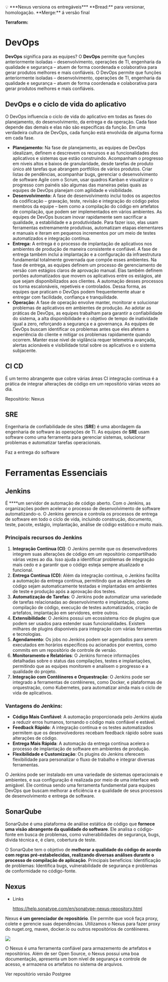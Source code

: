 <aside>
💡 ***Nexus versiona os entregáveis***
**Bread:** para versionar, homologação.
**Merge:** á versão final

**Terraform:**

</aside>

# DevOps

**DevOps** significa para as equipes? O **DevOps** permite que funções anteriormente isoladas – desenvolvimento, operações de TI, engenharia da qualidade e segurança – atuem de forma coordenada e colaborativa para gerar produtos melhores e mais confiáveis.
O DevOps permite que funções anteriormente isoladas – desenvolvimento, operações de TI, engenharia da qualidade e segurança – atuem de forma coordenada e colaborativa para gerar produtos melhores e mais confiáveis.

## **DevOps e o ciclo de vida do aplicativo**

O DevOps influencia o ciclo de vida do aplicativo em todas as fases do planejamento, do desenvolvimento, da entrega e da operação. Cada fase depende das demais e elas não são específicas da função. Em uma verdadeira cultura de DevOps, cada função está envolvida de alguma forma em cada fase.

- **Planejamento:** Na fase de planejamento, as equipes de DevOps idealizam, definem e descrevem os recursos e as funcionalidades dos aplicativos e sistemas que estão construindo. Acompanham o progresso em níveis altos e baixos de granularidade, desde tarefas de produto único até tarefas que abrangem portfólios de vários produtos. Criar listas de pendências, acompanhar bugs, gerenciar o desenvolvimento de software Agile com o Scrum, usar quadros Kanban e visualizar o progresso com painéis são algumas das maneiras pelas quais as equipes de DevOps planejam com agilidade e visibilidade.
- **Desenvolvimento:** A fase de desenvolvimento inclui todos os aspectos da codificação – gravação, teste, revisão e integração do código pelos membros da equipe – bem como a compilação do código em artefatos de compilação, que podem ser implementados em vários ambientes. As equipes de DevOps buscam inovar rapidamente sem sacrificar a qualidade, a estabilidade e a produtividade. Para fazer isso, elas usam ferramentas extremamente produtivas, automatizam etapas elementares e manuais e iteram em pequenos incrementos por um meio de testes automatizados e integração contínua.
- **Entrega:** A entrega é o processo de implantação de aplicativos nos ambientes de produção de maneira consistente e confiável. A fase de entrega também inclui a implantação e a configuração da infraestrutura fundamental totalmente governada que compõe esses ambientes. Na fase de entrega, as equipes definem um processo de gerenciamento de versão com estágios claros de aprovação manual. Elas também definem portões automatizados que movem os aplicativos entre os estágios, até que sejam disponibilizados aos clientes. A automação desses processos os torna escalonáveis, repetíveis e controlados. Dessa forma, as equipes que praticam o DevOps podem frequentemente atuar e entregar com facilidade, confiança e tranquilidade.
- **Operação:** A fase de operação envolve manter, monitorar e solucionar problemas de aplicativos em ambientes de produção. Ao adotar as práticas de DevOps, as equipes trabalham para garantir a confiabilidade do sistema, a alta disponibilidade e o objetivo de tempo de inatividade igual a zero, reforçando a segurança e a governança. As equipes de DevOps buscam identificar os problemas antes que eles afetem a experiência do cliente e mitigar os problemas rapidamente quando ocorrem. Manter esse nível de vigilância requer telemetria avançada, alertas acionáveis e visibilidade total sobre os aplicativos e o sistema subjacente.

## CI CD

É um termo abrangente que cobre várias áreas CI integração continua é a prática de integrar alterações de código em um repositório várias vezes ao dia.

Repositório: Nexus

## SRE

Engenharia de confiabilidade de sites (**SRE**) é uma abordagem da engenharia de software às operações de TI. As equipes de **SRE** usam software como uma ferramenta para gerenciar sistemas, solucionar problemas e automatizar tarefas operacionais.

Faz  a entrega do software

# Ferramentas Essenciais

## **Jenkins**

É ****um servidor de automação de código aberto. Com o Jenkins, as organizações podem acelerar o processo de desenvolvimento de software automatizando-o. 
O Jenkins gerencia e controla os processos de entrega de software em todo o ciclo de vida, incluindo construção, documento, teste, pacote, estágio, implantação, análise de código estático e muito mais.

### **Principais recursos do Jenkins**

1. **Integração Contínua (CI)**: O Jenkins permite que os desenvolvedores integrem suas alterações de código em um repositório compartilhado várias vezes ao dia. Isso ajuda a identificar problemas de integração mais cedo e a garantir que o código esteja sempre atualizado e funcional.
2. **Entrega Contínua (CD)**: Além da integração contínua, o Jenkins facilita a automação da entrega contínua, permitindo que as alterações de código sejam automaticamente testadas e implantadas em ambientes de teste e produção após a aprovação dos testes.
3. **Automatização de Tarefas**: O Jenkins pode automatizar uma variedade de tarefas relacionadas ao desenvolvimento e implantação, como compilação de código, execução de testes automatizados, criação de artefatos, implantação em servidores, entre outros.
4. **Extensibilidade**: O Jenkins possui um ecossistema rico de plugins que podem ser usados para estender suas funcionalidades. Existem milhares de plugins disponíveis para integração com várias ferramentas e tecnologias.
5. **Agendamento**: Os jobs no Jenkins podem ser agendados para serem executados em horários específicos ou acionados por eventos, como commits em um repositório de controle de versão.
6. **Monitoramento e Relatórios**: O Jenkins fornece informações detalhadas sobre o status das compilações, testes e implantações, permitindo que as equipes monitorem e analisem o progresso e a qualidade do projeto.
7. **Integração com Contêineres e Orquestração**: O Jenkins pode ser integrado a ferramentas de contêineres, como Docker, e plataformas de orquestração, como Kubernetes, para automatizar ainda mais o ciclo de vida de aplicativos.

### **Vantagens do Jenkins:**

- **Código Mais Confiável**: A automação proporcionada pelo Jenkins ajuda a reduzir erros humanos, tornando o código mais confiável e estável.
- **Feedback Rápido**: A integração contínua e os testes automatizados permitem que os desenvolvedores recebam feedback rápido sobre suas alterações de código.
- **Entrega Mais Rápida**: A automação da entrega contínua acelera o processo de implantação de software em ambientes de produção.
- **Flexibilidade e Customização**: Os plugins do Jenkins oferecem flexibilidade para personalizar o fluxo de trabalho e integrar diversas ferramentas.

O Jenkins pode ser instalado em uma variedade de sistemas operacionais e ambientes, e sua configuração é realizada por meio de uma interface web amigável. Ele continua sendo uma ferramenta fundamental para equipes DevOps que buscam melhorar a eficiência e a qualidade de seus processos de desenvolvimento e entrega de software.

## SonarQube

SonarQube é uma plataforma de análise estática de código que **fornece uma visão abrangente da qualidade do software**. Ele analisa o código-fonte em busca de problemas, como vulnerabilidades de segurança, bugs, dívida técnica e, é claro, cobertura de teste.

O SonarQube tem o objetivo de **melhorar a qualidade do código de acordo com regras pré-estabelecidas, realizando diversas análises durante o processo de compilação de aplicação**. Principais benefícios: Identificação de problemas: Identifica bugs, vulnerabilidade de segurança e problemas de conformidade no código-fonte.

## Nexus

- Links
    
    https://help.sonatype.com/en/sonatype-nexus-repository.html
    

Nexus **é um gerenciador de repositório**. Ele permite que você faça proxy, colete e gerencie suas dependências. Utilizamos o Nexus para fazer proxy do nuget.org, maven, docker.io ou outros repositórios de contêineres.

![](..\nexus.png)


O Nexus é uma ferramenta confiável para armazemento de artefatos e repositórios. Além de ser Open Source, o Nexus possui uma boa documentação, apresenta um bom nível de segurança e controle de acesso, e armazena os artefatos no sistema de arquivos.

Ver repositório versão Postgree